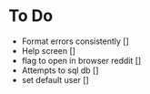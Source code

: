 # To Do
<!--- Finish errors [x]-->
- Format errors consistently []
- Help screen []
- flag to open in browser reddit []
- Attempts to sql db []
- set default user []
